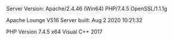 Server Version: Apache/2.4.46 (Win64) PHP/7.4.5 OpenSSL/1.1.1g

Apache Lounge VS16 Server built: Aug 2 2020 10:21:32


PHP Version 7.4.5 x64
Visual C++ 2017
